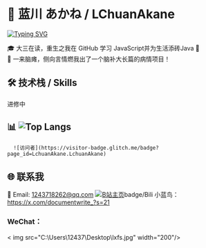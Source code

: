 # 🌸 蓝川 あかね / LChuanAkane
[![Typing SVG](https://readme-typing-svg.herokuapp.com?font=Fira+Code&pause=1000&color=F76E6E&center=true&vCenter=true&width=435&lines=你好！我是LChuanAkane;欢迎来到我的GitHub主页!✨)](https://git.io/typing-svg)

🎓 大三在读，重生之我在 GitHub 学习 JavaScript并为生活添砖Java 🍓  
🧠 一来脑瘫，侧向言情燃我出了一个脑补大长篇的病情项目！

## 🛠 技术栈 / Skills
进修中
## 📊 ![Top Langs](https://github-readme-stats.vercel.app/api/top-langs/?username=LchuanAkane&layout=compact&theme=tokyonight)
      ![访问者](https://visitor-badge.glitch.me/badge?page_id=LchuanAkane.LchuanAkane)

## 🌐 联系我
📧 Email: 1243718262@qq.com
[![B站主页](https://img.shields.io/bili-主页-ff69b4?logo=bilibili)](https://space.bilibili.com/你的UID)badge/Bili
小蓝鸟：https://x.com/documentwrite_?s=21
### WeChat：
< img src="C:\Users\12437\Desktop\lxfs.jpg" width="200"/>

